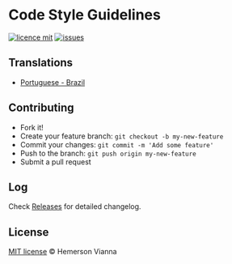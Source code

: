 # Code Style Guidelines

[![licence mit](https://img.shields.io/badge/license-MIT-blue.svg?style=flat-square)](http://hemersonvianna.mit-license.org/)
[![issues](https://img.shields.io/github/issues/hemersonvianna/code-style-guidelines.svg?style=flat-square)](https://github.com/hemersonvianna/code-style-guidelines/issues)

## Translations

* [Portuguese - Brazil](translations/pt_BR)

## Contributing

- Fork it!
- Create your feature branch: `git checkout -b my-new-feature`
- Commit your changes: `git commit -m 'Add some feature'`
- Push to the branch: `git push origin my-new-feature`
- Submit a pull request

## Log

Check [Releases](https://github.com/hemersonvianna/code-style-guidelines/releases) for detailed changelog.

## License

[MIT license](http://hemersonvianna.mit-license.org/) © Hemerson Vianna
